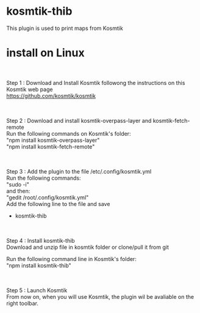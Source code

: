 # kosmtik-thib

This plugin is used to print maps from Kosmtik

# install on Linux

<br/><br/>
  Step 1  : Download and Install Kosmtik followong the instructions on this Kosmtik web page
<br/>
https://github.com/kosmtik/kosmtik

<br/><br/>
  Step 2 : Download and install kosmtik-overpass-layer and kosmtik-fetch-remote
<br/>
Run the following commands on Kosmtik's folder:<br/>
"npm install kosmtik-overpass-layer"<br/>
"npm install kosmtik-fetch-remote"

<br/><br/>
  Step 3 : Add the plugin to the file /etc/.config/kosmtik.yml
<br/>
Run the following commands:<br/>
"sudo -i"<br/>
and then:<br/>
"gedit /root/.config/kosmtik.yml"
<br/>
Add the following line to the file and save
  - kosmtik-thib
  
<br/><br/>
  Step 4 : Install kosmtik-thib
<br/>
Download and unzip file in kosmtik folder or clone/pull it from git

Run the following command line in Kosmtik's folder:<br/>
"npm install kosmtik-thib"

<br/><br/>
  Step 5 : Launch Kosmtik
<br/>
From now on, when you will use Kosmtik, the plugin wil be avaliable on the right toolbar.

